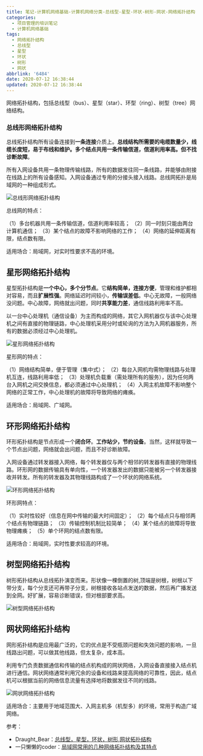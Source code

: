 ```yaml
---
title: 笔记-计算机网络基础-计算机网络分类-总线型-星型-环状-树形-网状-网络拓扑结构
categories:
  - 项目管理的培训笔记
  - 计算机网络基础
tags:
  - 网络拓扑结构
  - 总线型
  - 星型
  - 环状
  - 树形
  - 网状
abbrlink: '6484'
date: 2020-07-12 16:38:44
updated: 2020-07-12 16:38:44
---
```


网络拓扑结构，包括总线型（bus）、星型（star）、环型（ring）、树型（tree）网络结构。

<!-- more -->


### 总线形网络拓扑结构

总线拓扑结构所有设备连接到**一条连接**介质上。**总线结构所需要的电缆数量少，线缆长度短，易于布线和维护。多个结点共用一条传输信道，信道利用率高。但不找诊断故障**。

所有入网设备共用一条物理传输线路，所有的数据发往同一条线路，并能够由附接在线路上的所有设备感知。入网设备通过专用的分接头接入线路。总线网拓扑是局域网的一种组成形式。

![总线形网络拓扑结构](https://i.loli.net/2020/07/12/3wgjATJOfqPCHda.png)

总线网的特点：

（1）多台机器共用一条传输信道，信道利用率较高；
（2）同一时刻只能由两台计算机通信；
（3）某个结点的故障不影响网络的工作；
（4）网络的延伸距离有限，结点数有限。

适用场合：局域网，对实时性要求不高的环境。

## 星形网络拓扑结构

星型拓扑结构是**一个中心，多个分节点**。它**结构简单，连接方便**，管理和维护都相对容易，而且**扩展性强**。网络延迟时间较小，**传输误差低**。中心无故障，一般网络没问题。中心故障，网络就出问题，同时**共享能力差**，通信线路利用率不高。

以一台中心处理机（通信设备）为主而构成的网络，其它入网机器仅与该中心处理机之间有直接的物理链路，中心处理机采用分时或轮询的方法为入网机器服务，所有的数据必须经过中心处理机。

![星形网络拓扑结构](https://i.loli.net/2020/07/12/K19yJfDXEjAUFrS.png)

星形网的特点：

（1）网络结构简单，便于管理（集中式）；
（2）每台入网机均需物理线路与处理机互连，线路利用率低；
（3）处理机负载重（需处理所有的服务），因为任何两台入网机之间交换信息，都必须通过中心处理机；
（4）入网主机故障不影响整个网络的正常工作，中心处理机的故障将导致网络的瘫痪。

适用场合：局域网、广域网。

## 环形网络拓扑结构

环形拓扑结构是节点形成一个**闭合环**。**工作站少，节约设备**。当然，这样就导致一个节点出问题，网络就会出问题，而且不好诊断故障。

入网设备通过转发器接入网络，每个转发器仅与两个相邻的转发器有直接的物理线路。环形网的数据传输具有单向性，一个转发器发出的数据只能被另一个转发器接收并转发。所有的转发器及其物理线路构成了一个环状的网络系统。

![环形网络拓扑结构](https://i.loli.net/2020/07/12/HFmBQTt7ZUoDEA6.png)

环形网特点：

（1）实时性较好（信息在网中传输的最大时间固定）；
（2）每个结点只与相邻两个结点有物理链路；
（3）传输控制机制比较简单；
（4）某个结点的故障将导致物理瘫痪；
（5）单个环网的结点数有限。

适用场合：局域网，实时性要求较高的环境。

## 树型网络拓扑结构

树形拓扑结构从总线拓扑演变而来。形状像一棵倒置的树,顶端是树根，树根以下带分支，每个分支还可再带子分支，树根接收各站点发送的数据，然后再广播发送到全网。好扩展，容易诊断错误，但对根部要求高。

![树型网络拓扑结构](https://i.loli.net/2020/07/12/LQUgzSGchOadrC5.png)

## 网状网络拓扑结构

网形拓扑结构是应用最广泛的，它的优点是不受瓶颈问题和失效问题的影响，一旦线路出问题，可以做其他线路，但太复杂，成本高。

利用专门负责数据通信和传输的结点机构成的网状网络，入网设备直接接入结点机进行通信。网状网络通常利用冗余的设备和线路来提高网络的可靠性，因此，结点机可以根据当前的网络信息流量有选择地将数据发往不同的线路。

![网状网络拓扑结构](https://i.loli.net/2020/07/12/wtzcurPLQAGgEFN.png)

适用场合：主要用于地域范围大、入网主机多（机型多）的环境，常用于构造广域网络。 

参考：
- Draught_Bear：[总线型，星型，环状，树形,网状拓扑结构](https://blog.csdn.net/Draught_Bear/article/details/80784777)
- 一只懒懒的coder：[局域网常用的几种网络拓扑结构及其特点](https://blog.csdn.net/u011990285/article/details/30286785]https://blog.csdn.net/u011990285/article/details/30286785)
